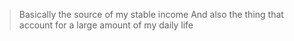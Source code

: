 > Basically the source of my stable income
> And also the thing that account for a large amount of my daily life
